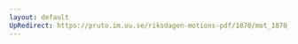```yaml
---
layout: default
UpRedirect: https://pruto.im.uu.se/riksdagen-motions-pdf/1870/mot_1870__ak__216.pdf
---
```

